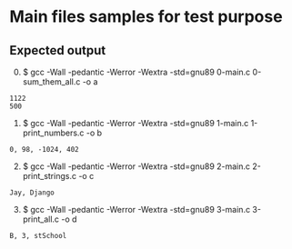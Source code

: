 # Main files samples for test purpose

## Expected output

0. $ gcc -Wall -pedantic -Werror -Wextra -std=gnu89 0-main.c 0-sum_them_all.c -o a

`1122`     
`500`

1. $ gcc -Wall -pedantic -Werror -Wextra -std=gnu89 1-main.c 1-print_numbers.c -o b

`0, 98, -1024, 402`

2. $ gcc -Wall -pedantic -Werror -Wextra -std=gnu89 2-main.c 2-print_strings.c -o c

`Jay, Django`

3. $ gcc -Wall -pedantic -Werror -Wextra -std=gnu89 3-main.c 3-print_all.c -o d

`B, 3, stSchool`
